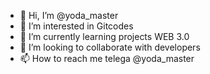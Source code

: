 - 👋 Hi, I’m @yoda_master
- 👀 I’m interested in Gitcodes 
- 🌱 I’m currently learning projects WEB 3.0
- 💞️ I’m looking to collaborate with developers 
- 📫 How to reach me telega @yoda_master

<!---
vitalycool/vitalycool is a ✨ special ✨ repository because its `README.md` (this file) appears on your GitHub profile.
You can click the Preview link to take a look at your changes.
--->
